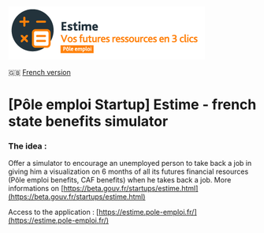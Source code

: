 ![logo Estime](.gitlab/images/logo_estime_v2.png)

:uk: [French version](https://git.beta.pole-emploi.fr/estime/estime-frontend/-/blob/688729ecee8df2efa5e1a6ac1788b2a5739a8228/README-EN.md)

# [Pôle emploi Startup] Estime - french state benefits simulator

### **The idea :**

Offer a simulator to encourage an unemployed person to take back a job in giving him a visualization on 6 months of all its futures financial resources (Pôle emploi benefits, CAF benefits) when he takes back a job. More informations on [https://beta.gouv.fr/startups/estime.html](https://beta.gouv.fr/startups/estime.html)

Access to the application : [https://estime.pole-emploi.fr/](https://estime.pole-emploi.fr/)
